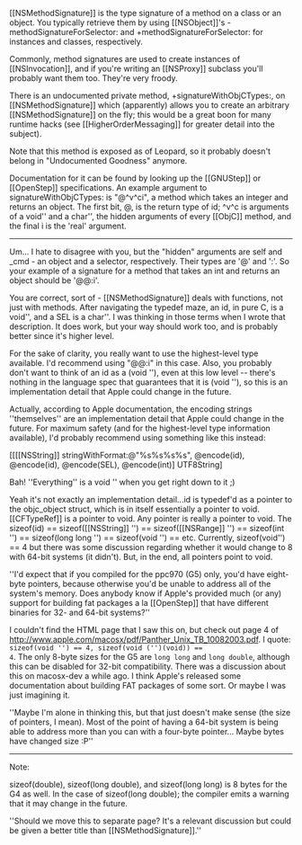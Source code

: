 

[[NSMethodSignature]] is the type signature of a method on a class or an object. You typically retrieve them by using [[NSObject]]'s -methodSignatureForSelector: and +methodSignatureForSelector: for instances and classes, respectively.

Commonly, method signatures are used to create instances of [[NSInvocation]], and if you're writing an [[NSProxy]] subclass you'll probably want them too. They're very froody.

There is an undocumented private method, +signatureWithObjCTypes:, on [[NSMethodSignature]] which (apparently) allows you to create an arbitrary [[NSMethodSignature]] on the fly; this would be a great boon for many runtime hacks (see [[HigherOrderMessaging]] for greater detail into the subject).

Note that this method is exposed as of Leopard, so it probably doesn't belong in "Undocumented Goodness" anymore.

Documentation for it can be found by looking up the [[GNUStep]] or [[OpenStep]] specifications. An example argument to signatureWithObjCTypes: is "@^v^ci", a method which takes an integer and returns an object. The first bit, @, is the return type of id; ^v^c is arguments of a void'' and a char'', the hidden arguments of every [[ObjC]] method, and the final i is the 'real' argument.

----

Um... I hate to disagree with you, but the "hidden" arguments are self and _cmd - an object and a selector, respectively. Their types are '@' and ':'. So your example of a signature for a method that takes an int and returns an object should be '@@:i'.

You are correct, sort of - [[NSMethodSignature]] deals with functions, not just with methods. After navigating the typedef maze, an id, in pure C, is a void'', and a SEL is a char''. I was thinking in those terms when I wrote that description. It does work, but your way should work too, and is probably better since it's higher level.

For the sake of clarity, you really want to use the highest-level type available. I'd recommend using "@@:i" in this case. Also, you probably don't want to think of an id as a (void ''), even at this low level -- there's nothing in the language spec that guarantees that it is (void ''), so this is an implementation detail that Apple could change in the future.

Actually, according to Apple documentation, the encoding strings ''themselves'' are an implementation detail that Apple could change in the future. For maximum safety (and for the highest-level type information available), I'd probably recommend using something like this instead:

[[[[NSString]] stringWithFormat:@"%s%s%s%s", @encode(id), @encode(id), @encode(SEL), @encode(int)] UTF8String]

Bah! ''Everything'' is a void '' when you get right down to it ;)

Yeah it's not exactly an implementation detail...id is typedef'd as a pointer to the objc_object struct, which is in itself essentially a pointer to void. [[CFTypeRef]] is a pointer to void. Any pointer is really a pointer to void. The sizeof(id) == sizeof([[NSString]] '') == sizeof([[NSRange]] '') == sizeof(int '') == sizeof(long long '') == sizeof(void '') == etc. Currently, sizeof(void'') == 4 but there was some discussion regarding whether it would change to 8 with 64-bit systems (it didn't). But, in the end, all pointers point to void.

''I'd expect that if you compiled for the ppc970 (G5) only, you'd have eight-byte pointers, because otherwise you'd be unable to address all of the system's memory. Does anybody know if Apple's provided much (or any) support for building fat packages a la [[OpenStep]] that have different binaries for 32- and 64-bit systems?''

I couldn't find the HTML page that I saw this on, but check out page 4 of http://www.apple.com/macosx/pdf/Panther_Unix_TB_10082003.pdf. I quote: <code>sizeof(void '') == 4, sizeof(void ('')(void)) == 4</code>. The only 8-byte sizes for the G5 are <code>long long</code> and <code>long double</code>, although this can be disabled for 32-bit compatibility. There was a discussion about this on macosx-dev a while ago. I think Apple's released some documentation about building FAT packages of some sort. Or maybe I was just imagining it.

''Maybe I'm alone in thinking this, but that just doesn't make sense (the size of pointers, I mean). Most of the point of having a 64-bit system is being able to address more than you can with a four-byte pointer... Maybe bytes have changed size :P''

----
Note:

sizeof(double), sizeof(long double), and sizeof(long long) is 8 bytes for the G4 as well. In the case of sizeof(long double); the compiler emits a warning that it may change in the future.

''Should we move this to separate page? It's a relevant discussion but could be given a better title than [[NSMethodSignature]].''